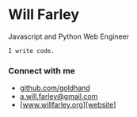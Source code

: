 Will Farley
===========
Javascript and Python Web Engineer

```
I write code.
```

### Connect with me
* [github.com/goldhand][github]
* [a.will.farley@gmail.com][email]
* [www.willfarley.org][website]


[github]: https://github.com/goldhand/goldhand
[website]: http://www.willfarley.org
[email]: mailto:a.will.farley@gmail.com
